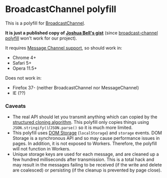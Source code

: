 BroadcastChannel polyfill
===================================

This is a polyfill for [BroadcastChannel](https://developer.mozilla.org/en-US/docs/Web/API/Broadcast_Channel_API).

**It is just a published copy of [Joshua Bell's gist](https://gist.github.com/inexorabletash/52f437d1451d12145264)**
(since [broadcast-channel polyfill](https://www.npmjs.com/package/broadcast-channel) won't work for our project).

It requires [Message Channel support](http://caniuse.com/#feat=channel-messaging), so should work in:

* Chrome 4+
* Safari 5+
* Opera 11.5+

Does not work in:

* Firefox 37- (neither BroadcastChannel nor MessageChannel)
* IE (??)

### Caveats ###
* The real API should let you transmit anything which can copied by the [structured cloning algorithm](https://html.spec.whatwg.org/multipage/infrastructure.html#structured-clone). This polyfill only copies things using `JSON.stringify()`/`JSON.parse()` so it is much more limited.
* This polyfill uses [DOM Storage](https://html.spec.whatwg.org/multipage/#toc-webstorage) (`localStorage`) and `storage` events. DOM Storage is a synchronous API and so may cause performance issues in pages. In addition, it is not exposed to Workers. Therefore, the polyfill will not function in Workers.
* Unique storage keys are used for each message, and are cleaned up a few hundred milliseconds after transmission. This is a total hack and may result in the messages failing to be received (if the write and delete are coalesced) or persisting (if the cleanup is prevented by page close).


